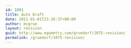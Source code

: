 ```yaml
---
id: 1081
title: Auto Draft
date: 2011-01-01T23:26:37+00:00
author: mcgrue
layout: revision
guid: http://www.egometry.com/gruedorf/1075-revision/
permalink: /gruedorf/1075-revision/
---
```

